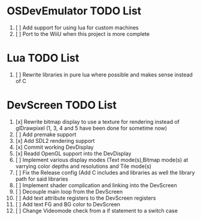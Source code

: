  # OSDevEmulator TODO List
  1. [ ] Add support for using lua for custom machines
  2. [ ] Port to the WiiU when this project is more complete
# Lua TODO List
  1. [ ] Rewrite libraries in pure lua where possible and makes sense instead of C
# DevScreen TODO List
  1. [x]  Rewrite bitmap display to use a texture for rendering instead of glDrawpixel (1, 3, 4 and 5 have been done for sometime now)
  2. [ ]  Add premake support
  3. [x]  Add SDL2 rendering support 
  4. [x]  Commit working DevDisplay
  5. [x]  Readd OpenGL support into the DevDisplay
  6. [ ]  Implement various display modes (Text mode(s),Bitmap mode(s) at varrying color depths and resolutions and Tile mode(s)
  7. [ ]  Fix the Release config (Add C includes and libraries as well the library path for said libraries
  8. [ ]  Implement shader complication and linking into the DevScreen
  9. [ ] Decouple main loop from the DevScreen
10. [ ] Add text attribute registers to the DevScreen registers
11. [ ] Add text FG and BG color to DevScreen 
12. [ ] Change Videomode check from a if statement to a switch case